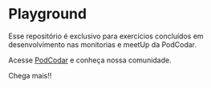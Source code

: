 # Playground

Esse repositório é exclusivo para exercícios concluídos em desenvolvimento nas monitorias e meetUp da PodCodar. 

Acesse [PodCodar](https://podcodar.com/) e conheça nossa comunidade.

Chega mais!! 

